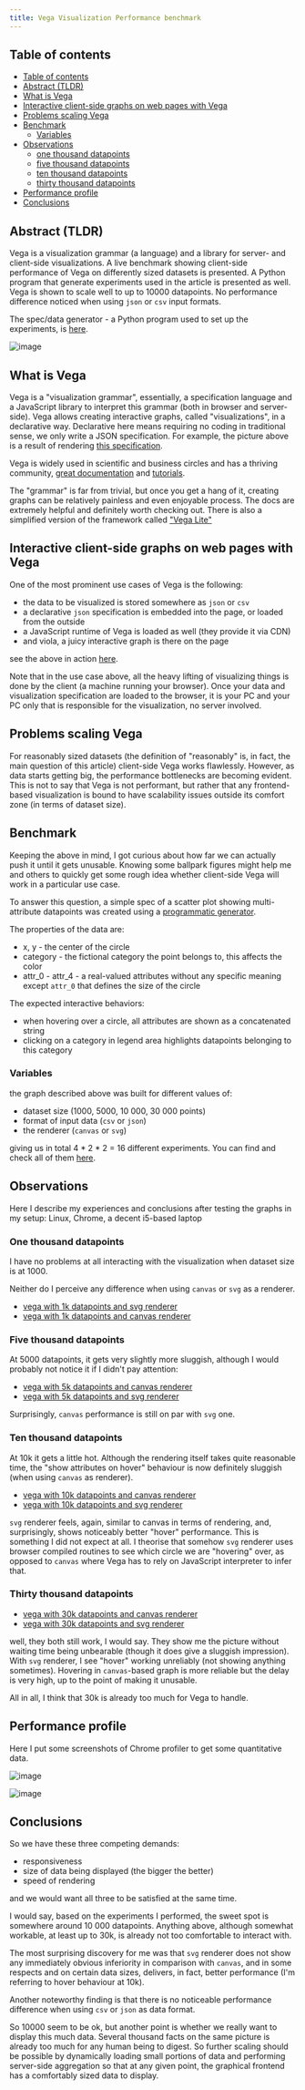 ```yaml
---
title: Vega Visualization Performance benchmark
--- 
```


## Table of contents

-   [Table of contents](#table-of-contents)
-   [Abstract (TLDR)](#abstract-tldr)
-   [What is Vega](#what-is-vega)
-   [Interactive client-side graphs on web pages with
    Vega](#interactive-client-side-graphs-on-web-pages-with-vega)
-   [Problems scaling Vega](#problems-scaling-vega)
-   [Benchmark](#benchmark)
    -   [Variables](#variables)
-   [Observations](#observations)
    -   [one thousand datapoints](#one-thousand-datapoints)
    -   [five thousand datapoints](#five-thousand-datapoints)
    -   [ten thousand datapoints](#ten-thousand-datapoints)
    -   [thirty thousand datapoints](#thirty-thousand-datapoints)
-   [Performance profile](#performance-profile)
-   [Conclusions](#conclusions)


## Abstract (TLDR)

Vega is a visualization grammar (a language) and a library for server- and client-side visualizations. A live benchmark showing client-side performance of Vega on differently sized datasets is presented. A Python program that generate experiments used in the article is presented as well. Vega is shown to scale well to up to 10000 datapoints. No performance difference noticed when using `json` or `csv` input formats.

The spec/data generator - a Python program used to set up the experiments, is [here](https://github.com/hq9000/vis-study).

![image](https://user-images.githubusercontent.com/21345604/179940839-b9866534-9016-4f0c-a607-d9fc02badbd2.png)

## What is Vega

Vega is a "visualization grammar", essentially, a specification language and a JavaScript library to interpret this grammar (both in browser and server-side). Vega allows creating interactive graphs, called "visualizations", in a declarative way. Declarative here means requiring no coding in traditional sense, we only write a JSON specification. For example, the picture above is a result of rendering [this specification](https://grechin.org/articles/vega_performance/generated/specs/01_points-1000_format-json_categories-14_attributes-2_renderer-canvas_spec.json). 

Vega is widely used in scientific and business circles and has a thriving community, [great documentation](https://vega.github.io/vega/docs/) and [tutorials](https://vega.github.io/vega/tutorials/).

The "grammar" is far from trivial, but once you get a hang of it, creating graphs can be relatively painless and even enjoyable process. The docs are extremely helpful and definitely worth checking out. 
There is also a simplified version of the framework called ["Vega Lite"](https://vega.github.io/vega-lite/)


## Interactive client-side graphs on web pages with Vega

One of the most prominent use cases of Vega is the following:

* the data to be visualized is stored somewhere as `json` or `csv`
* a declarative `json` specification is embedded into the page, or loaded from the outside
* a JavaScript runtime of Vega is loaded as well (they provide it via CDN)
* and viola, a juicy interactive graph is there on the page

see the above in action [here](https://grechin.org/articles/vega_performance/generated/01_points-1000_format-json_categories-14_attributes-2_renderer-canvas.html).

Note that in the use case above, all the heavy lifting of visualizing things is done by the client (a machine running your browser). Once your data and visualization specification are loaded to the browser, it is your PC and your PC only that is responsible for the visualization, no server involved.

## Problems scaling Vega

For reasonably sized datasets (the definition of "reasonably" is, in fact, the main question of this article) client-side Vega works flawlessly. However, as data starts getting big, the performance bottlenecks are becoming evident. This is not to say that Vega is not performant, but rather that any frontend-based visualization is bound to have scalability issues outside its comfort zone (in terms of dataset size).

## Benchmark

Keeping the above in mind, I got curious about how far we can actually push it until it gets unusable. Knowing some ballpark figures might help me and others to quickly get some rough idea whether client-side Vega will work in a particular use case. 

To answer this question, a simple spec of a scatter plot showing multi-attribute datapoints was created using a [programmatic generator](https://github.com/hq9000/vis-study).

The properties of the data are:
- x, y - the center of the circle
- category - the fictional category the point belongs to, this affects the color
- attr_0 - attr_4 - a real-valued attributes without any specific meaning except `attr_0` that defines the size of the circle

The expected interactive behaviors:
- when hovering over a circle, all attributes are shown as a concatenated string
- clicking on a category in legend area highlights datapoints belonging to this category

### Variables

the graph described above was built for different values of:
- dataset size (1000, 5000, 10 000, 30 000 points)
- format of input data (`csv` or `json`)
- the renderer (`canvas` or `svg`)

giving us in total 4 * 2 * 2 = 16 different experiments. You can find and check all of them [here](https://grechin.org/articles/vega_performance/generated/index.html).

## Observations

Here I describe my experiences and conclusions after testing the graphs in my setup: Linux, Chrome, a decent i5-based laptop 

### One thousand datapoints

I have no problems at all interacting with the visualization when dataset size is at 1000. 

Neither do I perceive any difference when using `canvas` or `svg` as a renderer.

* [vega with 1k datapoints and svg renderer](https://grechin.org/articles/vega_performance/generated/09_points-1000_format-json_categories-14_attributes-2_renderer-svg.html)
* [vega with 1k datapoints and canvas renderer](https://grechin.org/articles/vega_performance/generated/01_points-1000_format-json_categories-14_attributes-2_renderer-canvas.html)

### Five thousand datapoints

At 5000 datapoints, it gets very slightly more sluggish, although I would probably not notice it if I didn't pay attention:

* [vega with 5k datapoints and canvas renderer](https://grechin.org/articles/vega_performance/generated/02_points-5000_format-json_categories-14_attributes-2_renderer-canvas.html)
* [vega with 5k datapoints and svg renderer](https://grechin.org/articles/vega_performance/generated/10_points-5000_format-json_categories-14_attributes-2_renderer-svg.html)

Surprisingly, `canvas` performance is still on par with `svg` one.

### Ten thousand datapoints

At 10k it gets a little hot. Although the rendering itself takes quite reasonable time, the "show attributes on hover" behaviour is now definitely sluggish (when using `canvas` as renderer).

* [vega with 10k datapoints and canvas renderer](https://grechin.org/articles/vega_performance/generated/03_points-10000_format-json_categories-14_attributes-2_renderer-canvas.html)
* [vega with 10k datapoints and svg renderer](https://grechin.org/articles/vega_performance/generated/11_points-10000_format-json_categories-14_attributes-2_renderer-svg.html)

`svg` renderer feels, again, similar to canvas in terms of rendering, and, surprisingly, shows noticeably better "hover" performance. This is something I did not expect at all. I theorise that somehow `svg` renderer uses browser compiled routines to see which circle we are "hovering" over, as opposed to `canvas` where Vega has to rely on JavaScript interpreter to infer that.

### Thirty thousand datapoints
* <a href="https://grechin.org/articles/vega_performance/generated/04_points-30000_format-json_categories-14_attributes-2_renderer-canvas.html" target="_blank">vega with 30k datapoints and canvas renderer</a>
* [vega with 30k datapoints and svg renderer](https://grechin.org/articles/vega_performance/generated/12_points-30000_format-json_categories-14_attributes-2_renderer-svg.html)
    
well, they both still work, I would say. They show me the picture without waiting time being unbearable (though it does give a sluggish impression). With `svg` renderer, I see "hover" working unreliably (not showing anything sometimes). Hovering in `canvas`-based graph is more reliable but the delay is very high, up to the point of making it unusable.  

All in all, I think that 30k is already too much for Vega to handle.

## Performance profile

Here I put some screenshots of Chrome profiler to get some quantitative data.

![image](https://user-images.githubusercontent.com/21345604/180155274-da3820c7-2b8b-4394-8a65-9ab681806c70.png)

![image](https://user-images.githubusercontent.com/21345604/180155525-96664d7a-3058-4366-bbbc-511c1d9aedd0.png)

## Conclusions

So we have these three competing demands:
* responsiveness
* size of data being displayed (the bigger the better)
* speed of rendering

and we would want all three to be satisfied at the same time.

I would say, based on the experiments I performed, the sweet spot is somewhere around 10 000 datapoints. Anything above, although somewhat workable, at least up to 30k, is already not too comfortable to interact with.

The most surprising discovery for me was that `svg` renderer does not show any immediately obvious inferiority in comparison with `canvas`, and in some respects and on certain data sizes, delivers, in fact, better performance (I'm referring to hover behaviour at 10k). 

Another noteworthy finding is that there is no noticeable performance difference when using `csv` or `json` as data format.

So 10000 seem to be ok, but another point is whether we really want to display this much data. Several thousand facts on the same picture is already too much for any human being to digest. So further scaling should be possible by dynamically loading small portions of data and performing server-side aggregation so that at any given point, the graphical frontend has a comfortably sized data to display.


